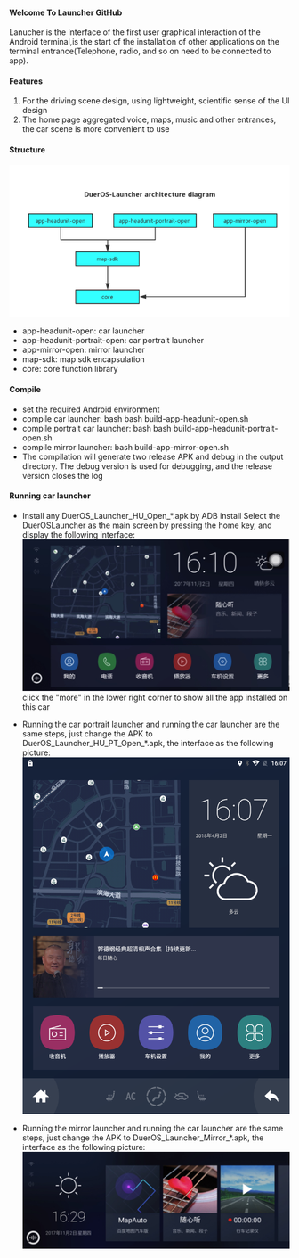 #### Welcome To Launcher GitHub
Lanucher is the interface of the first user graphical interaction of the Android terminal,is the start of the installation of other applications on the terminal entrance(Telephone, radio, and so on need to be connected to app).
#### Features
1. For the driving scene design, using lightweight, scientific sense of the UI design
2. The home page aggregated voice, maps, music and other entrances, the car scene is more convenient to use

#### Structure

![](launcher_en.png)

- app-headunit-open: car launcher
- app-headunit-portrait-open: car portrait launcher
- app-mirror-open: mirror launcher
- map-sdk: map sdk encapsulation
- core: core function library

#### Compile
- set the required Android environment
- compile car launcher: bash bash build-app-headunit-open.sh
- compile portrait car launcher: bash bash build-app-headunit-portrait-open.sh
- compile mirror launcher: bash build-app-mirror-open.sh
- The compilation will generate two release APK and debug in the output directory. The debug version is used for debugging, and the release version closes the log

#### Running car launcher
- Install any DuerOS\_Launcher\_HU\_Open_*.apk by ADB install
Select the DuerOSLauncher as the main screen by pressing the home key, and display the following interface:
![launcher](main_page.jpeg)
click the "more" in the lower right corner to show all the app installed on this car

- Running the car portrait launcher and running the car launcher are the same steps, just change the APK to DuerOS\_Launcher\_HU\_PT\_Open_*.apk, the interface as the following picture:![](main_portrait_page.png)

- Running the mirror launcher and running the car launcher are the same steps, just change the APK to DuerOS\_Launcher\_Mirror_*.apk, the interface as the following picture:![](main_mirror_page.jpeg)